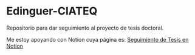 # Edinguer-CIATEQ
Repositorio para dar seguimiento al proyecto de tesis doctoral.


Me estoy apoyando con Notion cuya página es: 
[Seguimiento de Tesis en Notion](https://profe-eddie.notion.site/tesis-edinguer?pvs=4)
